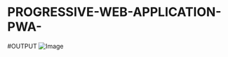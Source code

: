 # PROGRESSIVE-WEB-APPLICATION-PWA-

#OUTPUT
![Image](https://github.com/user-attachments/assets/1cf5ef02-2fb5-415c-924a-149b9b366d39)
